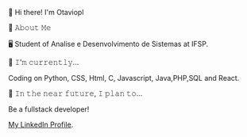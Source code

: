 👋 Hi there! I'm Otaviopl



📖 𝙰𝚋𝚘𝚞𝚝 𝙼𝚎

🖥 Student of Analise e Desenvolvimento de Sistemas at IFSP.

🔨 𝙸'𝚖 𝚌𝚞𝚛𝚛𝚎𝚗𝚝𝚕𝚢...

Coding on Python, CSS, Html, C, Javascript, Java,PHP,SQL and React.


🎯 𝙸𝚗 𝚝𝚑𝚎 𝚗𝚎𝚊𝚛 𝚏𝚞𝚝𝚞𝚛𝚎, 𝙸 𝚙𝚕𝚊𝚗 𝚝𝚘...

Be a fullstack developer!

[My LinkedIn Profile](https://www.linkedin.com/in/otávio-pereira-lopes-603432218/).

